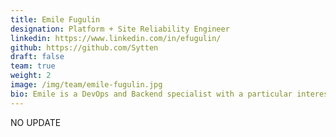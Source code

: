 ```yaml
---
title: Emile Fugulin
designation: Platform + Site Reliability Engineer
linkedin: https://www.linkedin.com/in/efugulin/
github: https://github.com/Sytten
draft: false
team: true
weight: 2
image: /img/team/emile-fugulin.jpg
bio: Emile is a DevOps and Backend specialist with a particular interest in web security. Outside of Masterpoint, he is either climbing mountains or renovating his house.
---
```

NO UPDATE
